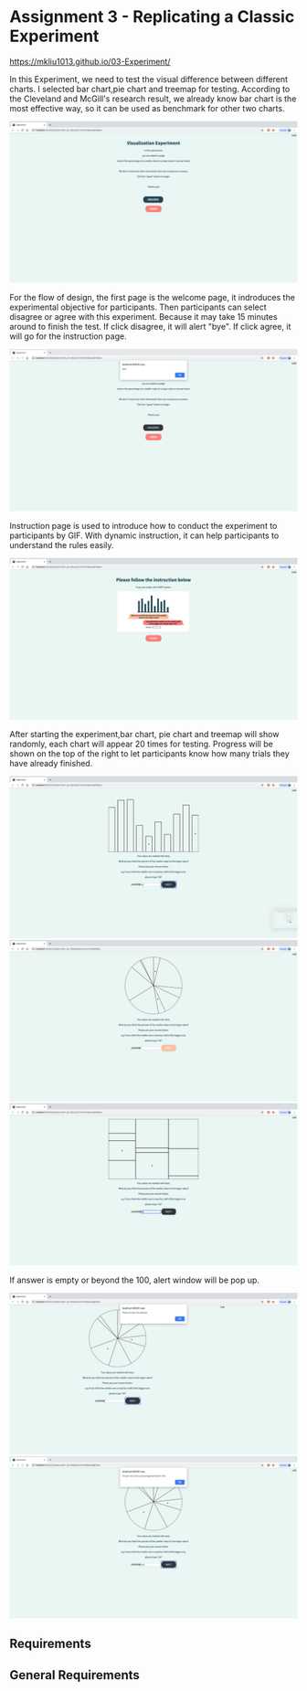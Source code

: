 Assignment 3 - Replicating a Classic Experiment  
===

https://mkliu1013.github.io/03-Experiment/

In this Experiment, we need to test the visual difference between different charts. I selected bar chart,pie chart and treemap
for testing. According to the Cleveland and McGill's research result, we already know bar chart is the most effective way, so it can be used as benchmark for other two charts.

![welcome](img/Welcome.png)

For the flow of design, the first page is the welcome page, it indroduces the experimental objective for participants. Then participants can select disagree or agree with this experiment. Because it may take 15 minutes around to finish the test. If click disagree, it will alert "bye". If click agree, it will go for the instruction page.

![disagree](img/Disagree.png)

Instruction page is used to introduce how to conduct the experiment to participants by GIF. With dynamic instruction, it can help participants to understand the rules easily.

![instruction](img/Instruction.png)

After starting the experiment,bar chart, pie chart and treemap will show randomly, each chart will appear 20 times for testing. Progress will be shown on the top of the right to let participants know how many trials they have already finished.

![bar](img/Bar.png)
![pie](img/Pie.png)
![treemap](img/Treemap.png)

If answer is empty or beyond the 100, alert window will be pop up.

![empty](img/Empty.png)
![beyond](img/Beyond.png)

Requirements
---


## General Requirements





